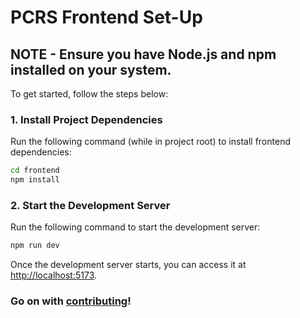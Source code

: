 # PCRS Frontend Set-Up

## **NOTE** - Ensure you have Node.js and npm installed on your system.

To get started, follow the steps below:

### 1. **Install Project Dependencies**

Run the following command (while in project root) to install frontend dependencies:

```bash
cd frontend
npm install
```

### 2. **Start the Development Server**

Run the following command to start the development server:

```bash
npm run dev
```

Once the development server starts, you can access it at [http://localhost:5173](http://localhost:5173).

### Go on with [contributing](../CONTRIBUTING.md)!